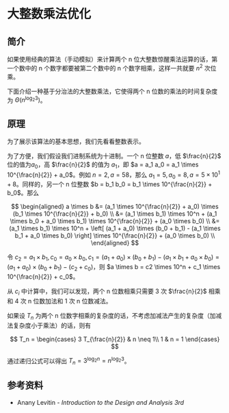 # 大整数乘法优化

## 简介

如果使用经典的算法（手动模拟）来计算两个 n 位大整数惊醒乘法运算的话，第一个数中的 n 个数字都要被第二个数中的 n 个数字相乘，这样一共就要 $n^2$ 次位乘。

下面介绍一种基于分治法的大整数乘法，它使得两个 n 位数的乘法的时间复杂度为 $\Theta(n ^ {\log_2 3})$。

## 原理

为了展示该算法的基本思想，我们先看看整数表示。

为了方便，我们假设我们进制系统为十进制。一个 n 位整数 $a$，低 $\frac{n}{2}$ 位的值为$a_0$，高 $\frac{n}{2}$ 的值为 $a_1$，即 $a = a_1 a_0 = a_1 \times 10^{\frac{n}{2}} + a_0$。例如 $n = 2, a = 58$，那么 $a_1 = 5, a_0 = 8, a = 5 \times 10^1 + 8$。同样的，另一个 n 位整数 $b = b_1 b_0 = b_1 \times 10^{\frac{n}{2}} + b_0$。那么

$$
\begin{aligned}
a \times b &= (a_1 \times 10^{\frac{n}{2}} + a_0) \times (b_1 \times 10^{\frac{n}{2}} + b_0) \\
&= (a_1 \times b_1) \times 10^n + (a_1 \times b_0 + a_0 \times b_1) \times 10^{\frac{n}{2}} + (a_0 \times b_0) \\
&= (a_1 \times b_1) \times 10^n + \left[ (a_1 + a_0) \times (b_0 + b_1) - (a_1 \times b_1 + a_0 \times b_0) \right] \times 10^{\frac{n}{2}} + (a_0 \times b_0) \\
\end{aligned}
$$

令 $c_2 = a_1 \times b_1, c_0 = a_0 \times b_0, c_1 = (a_1 + a_0) \times (b_0 + b_1) - (a_1 \times b_1 + a_0 \times b_0) = (a_1 + a_0) \times (b_0 + b_1) - (c_2 + c_0)$，则 $a \times b = c2 \times 10^n + c_1 \times 10^{\frac{n}{2}} + c_0$。

从 $c_i$ 中计算中，我们可以发现，两个 n 位数相乘只需要 3 次 $\frac{n}{2}$ 相乘和 4 次 n 位数加法和 1 次 n 位数减法。

如果设 $T_n$ 为两个 n 位数字相乘的复杂度的话，不考虑加减法产生的复杂度（加减法复杂度小于乘法）的话，则有 

$$
T_n = 
\begin{cases}
3 T_{\frac{n}{2}} & n \neq 1\\
1 & n = 1
\end{cases}
$$

通过递归公式可以得出 $T_n = 3^{\log_2 n} = n^{\log_2 3}$。

## 参考资料

- Anany Levitin - *Introduction to the Design and Analysis 3rd*